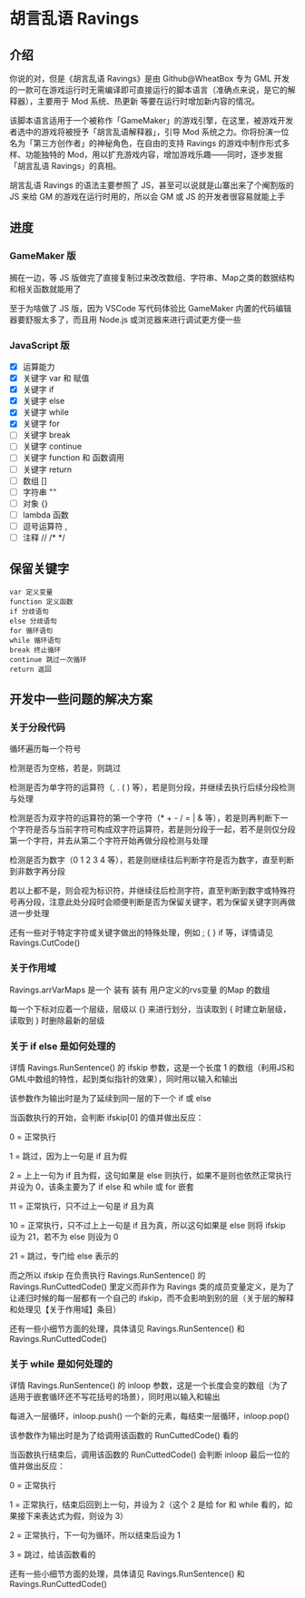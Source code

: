 # 胡言乱语 Ravings

## 介绍

你说的对，但是《胡言乱语 Ravings》是由 Github@WheatBox 专为 GML 开发的一款可在游戏运行时无需编译即可直接运行的脚本语言（准确点来说，是它的解释器），主要用于 Mod 系统、热更新 等要在运行时增加新内容的情况。

该脚本语言适用于一个被称作「GameMaker」的游戏引擎，在这里，被游戏开发者选中的游戏将被授予「胡言乱语解释器」，引导 Mod 系统之力。你将扮演一位名为「第三方创作者」的神秘角色，在自由的支持 Ravings 的游戏中制作形式多样、功能独特的 Mod，用以扩充游戏内容，增加游戏乐趣——同时，逐步发掘「胡言乱语 Ravings」的真相。

胡言乱语 Ravings 的语法主要参照了 JS，甚至可以说就是山寨出来了个阉割版的 JS 来给 GM 的游戏在运行时用的，所以会 GM 或 JS 的开发者很容易就能上手

## 进度

### GameMaker 版

搁在一边，等 JS 版做完了直接复制过来改改数组、字符串、Map之类的数据结构和相关函数就能用了

至于为啥做了 JS 版，因为 VSCode 写代码体验比 GameMaker 内置的代码编辑器要舒服太多了，而且用 Node.js 或浏览器来进行调试更方便一些

### JavaScript 版

- [x] 运算能力
- [x] 关键字 var 和 赋值
- [x] 关键字 if
- [x] 关键字 else
- [x] 关键字 while
- [x] 关键字 for
- [ ] 关键字 break
- [ ] 关键字 continue
- [ ] 关键字 function 和 函数调用
- [ ] 关键字 return
- [ ] 数组 []
- [ ] 字符串 ""
- [ ] 对象 {}
- [ ] lambda 函数
- [ ] 逗号运算符 ,
- [ ] 注释 // /* */

## 保留关键字

    var 定义变量
    function 定义函数
    if 分歧语句
    else 分歧语句
    for 循环语句
    while 循环语句
    break 终止循环
    continue 跳过一次循环
    return 返回

## 开发中一些问题的解决方案

### 关于分段代码

循环遍历每一个符号

检测是否为空格，若是，则跳过

检测是否为单字符的运算符（, . ( ) 等），若是则分段，并继续去执行后续分段检测与处理

检测是否为双字符的运算符的第一个字符（* + - / = | & 等），若是则再判断下一个字符是否与当前字符可构成双字符运算符，若是则分段于一起，若不是则仅分段第一个字符，并去从第二个字符开始再做分段检测与处理

检测是否为数字（0 1 2 3 4 等），若是则继续往后判断字符是否为数字，直至判断到非数字再分段

若以上都不是，则会视为标识符，并继续往后检测字符，直至判断到数字或特殊符号再分段，注意此处分段时会顺便判断是否为保留关键字，若为保留关键字则再做进一步处理

还有一些对于特定字符或关键字做出的特殊处理，例如 ; { } if 等，详情请见 Ravings.CutCode()

### 关于作用域

Ravings.arrVarMaps 是一个 装有 装有 用户定义的rvs变量 的Map 的数组

每一个下标对应着一个层级，层级以 {} 来进行划分，当读取到 { 时建立新层级，读取到 } 时删除最新的层级

### 关于 if else 是如何处理的

详情 Ravings.RunSentence() 的 ifskip 参数，这是一个长度 1 的数组（利用JS和GML中数组的特性，起到类似指针的效果），同时用以输入和输出

该参数作为输出时是为了延续到同一层的下一个 if 或 else

当函数执行的开始，会判断 ifskip[0] 的值并做出反应：

0 = 正常执行

1 = 跳过，因为上一句是 if 且为假

2 = 上上一句为 if 且为假，这句如果是 else 则执行，如果不是则也依然正常执行并设为 0，该条主要为了 if else 和 while 或 for 嵌套

11 = 正常执行，只不过上一句是 if 且为真

10 = 正常执行，只不过上上一句是 if 且为真，所以这句如果是 else 则将 ifskip 设为 21，若不为 else 则设为 0

21 = 跳过，专门给 else 表示的

而之所以 ifskip 在负责执行 Ravings.RunSentence() 的 Ravings.RunCuttedCode() 里定义而非作为 Ravings 类的成员变量定义，是为了让递归时候的每一层都有一个自己的 ifskip，而不会影响到别的层（关于层的解释和处理见【关于作用域】条目）

还有一些小细节方面的处理，具体请见 Ravings.RunSentence() 和 Ravings.RunCuttedCode()

### 关于 while 是如何处理的

详情 Ravings.RunSentence() 的 inloop 参数，这是一个长度会变的数组（为了适用于嵌套循环还不写花括号的场景），同时用以输入和输出

每进入一层循环，inloop.push() 一个新的元素，每结束一层循环，inloop.pop()

该参数作为输出时是为了给调用该函数的 RunCuttedCode() 看的

当函数执行结束后，调用该函数的 RunCuttedCode() 会判断 inloop 最后一位的值并做出反应：

0 = 正常执行

1 = 正常执行，结束后回到上一句，并设为 2（这个 2 是给 for 和 while 看的，如果接下来表达式为假，则设为 3）

2 = 正常执行，下一句为循环，所以结束后设为 1

3 = 跳过，给该函数看的

还有一些小细节方面的处理，具体请见 Ravings.RunSentence() 和 Ravings.RunCuttedCode()
